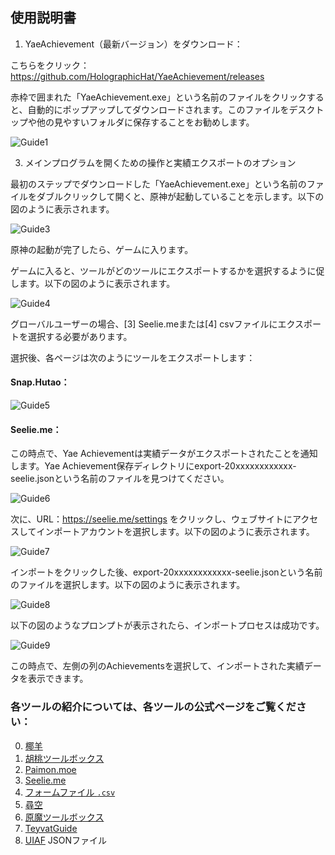 ## 使用説明書

1. YaeAchievement（最新バージョン）をダウンロード：

こちらをクリック：https://github.com/HolographicHat/YaeAchievement/releases

赤枠で囲まれた「YaeAchievement.exe」という名前のファイルをクリックすると、自動的にポップアップしてダウンロードされます。このファイルをデスクトップや他の見やすいフォルダに保存することをお勧めします。

![Guide1](https://github.com/user-attachments/assets/dbe32d1f-3a73-4948-b854-1fb6151ad7f3)

3. メインプログラムを開くための操作と実績エクスポートのオプション

最初のステップでダウンロードした「YaeAchievement.exe」という名前のファイルをダブルクリックして開くと、原神が起動していることを示します。以下の図のように表示されます。

![Guide3](https://github.com/user-attachments/assets/c3375188-1fa3-4a0b-9007-358afbcaae91)

原神の起動が完了したら、ゲームに入ります。

ゲームに入ると、ツールがどのツールにエクスポートするかを選択するように促します。以下の図のように表示されます。

![Guide4](https://github.com/user-attachments/assets/c806582a-3608-4c86-af26-ce8e631ff610)

グローバルユーザーの場合、[3] Seelie.meまたは[4] csvファイルにエクスポートを選択する必要があります。

選択後、各ページは次のようにツールをエクスポートします：

#### Snap.Hutao：

![Guide5](https://github.com/user-attachments/assets/40d547d8-fe04-4462-8b78-284394a44c36)

#### Seelie.me：

この時点で、Yae Achievementは実績データがエクスポートされたことを通知します。Yae Achievement保存ディレクトリにexport-20xxxxxxxxxxxx-seelie.jsonという名前のファイルを見つけてください。

![Guide6](https://github.com/user-attachments/assets/91cdb0e6-883d-4f5e-9f1f-416eb8c16433)

次に、URL：https://seelie.me/settings をクリックし、ウェブサイトにアクセスしてインポートアカウントを選択します。以下の図のように表示されます。

![Guide7](https://github.com/user-attachments/assets/e6a9ddb1-b075-4f0b-9e42-a1d61b4808bc)

インポートをクリックした後、export-20xxxxxxxxxxxx-seelie.jsonという名前のファイルを選択します。以下の図のように表示されます。

![Guide8](https://github.com/user-attachments/assets/1b7edb51-ff0d-415c-bd96-0e6c9ac7a238)

以下の図のようなプロンプトが表示されたら、インポートプロセスは成功です。

![Guide9](https://github.com/user-attachments/assets/e155b4e5-ce15-4dd8-9633-a83b9759bce1)

この時点で、左側の列のAchievementsを選択して、インポートされた実績データを表示できます。

### 各ツールの紹介については、各ツールの公式ページをご覧ください：

0. [椰羊](https://cocogoat.work/achievement)
1. [胡桃ツールボックス](https://github.com/DGP-Studio/Snap.HuTao)
2. [Paimon.moe](https://paimon.moe/achievement/)
3. [Seelie.me](https://seelie.me/achievements)
4. [フォームファイル `.csv`](https://ja.wikipedia.org/wiki/Comma-separated_values)
5. [尋空](https://github.com/xunkong/xunkong)
6. [原魔ツールボックス](https://apps.apple.com/app/id1663989619)
7. [TeyvatGuide](https://github.com/BTMuli/TeyvatGuide)
8. [UIAF](https://uigf.org/standards/UIAF.html) JSONファイル
